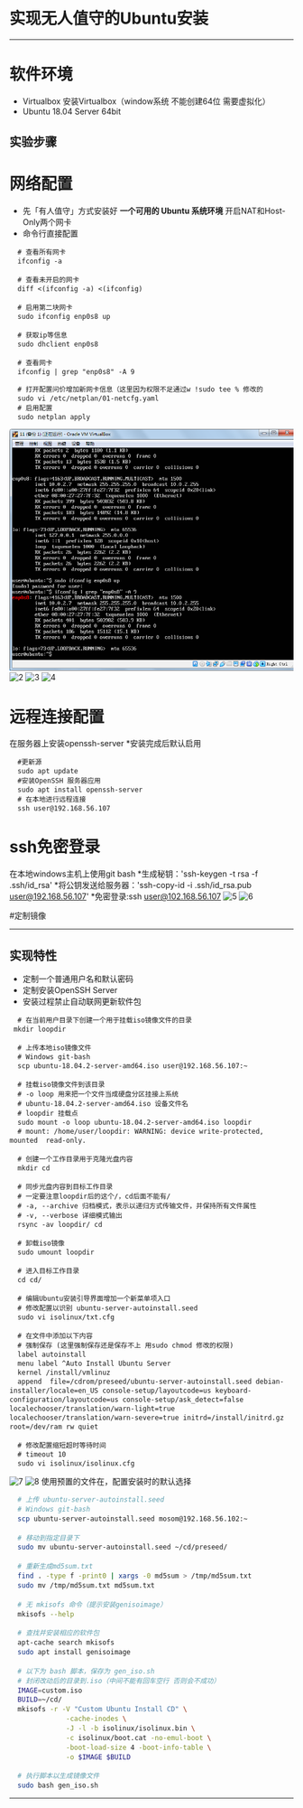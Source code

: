 

# 实现无人值守的Ubuntu安装

---
# 软件环境
* Virtualbox
  安装Virtualbox（window系统 不能创建64位 需要虚拟化）
* Ubuntu 18.04 Server 64bit

 实验步骤
 ------

# 网络配置
* 先「有人值守」方式安装好 **一个可用的 Ubuntu 系统环境**
开启NAT和Host-Only两个网卡
* 命令行直接配置
```
  # 查看所有网卡
  ifconfig -a

  # 查看未开启的网卡
  diff <(ifconfig -a) <(ifconfig)

  # 启用第二块网卡
  sudo ifconfig enp0s8 up

  # 获取ip等信息
  sudo dhclient enp0s8

  # 查看网卡
  ifconfig | grep "enp0s8" -A 9
```
```
  # 打开配置问价增加新网卡信息（这里因为权限不足通过w !sudo tee % 修改的
  sudo vi /etc/netplan/01-netcfg.yaml
  # 启用配置
  sudo netplan apply
```
![1](https://github.com/xxxxxxxxzhang/hello-world/blob/master/zzx/net1.png)
![2](https://github.com/xxxxxxxxzhang/hello-world/tree/master/zzx/net2.png)
![3](https://github.com/xxxxxxxxzhang/hello-world/tree/master/zzx/net3.png)
![4](https://github.com/xxxxxxxxzhang/hello-world/tree/master/zzx/net4.png)



# 远程连接配置
在服务器上安装openssh-server
  *安装完成后默认启用
  ```
    #更新源
    sudo apt update
    #安装OpenSSH 服务器应用
    sudo apt install openssh-server
    # 在本地进行远程连接
    ssh user@192.168.56.107

  ```
# ssh免密登录
  在本地windows主机上使用git bash
    *生成秘钥：'ssh-keygen -t rsa -f .ssh/id_rsa'
    *将公钥发送给服务器：'ssh-copy-id -i .ssh/id_rsa.pub user@192.168.56.107'
    *免密登录:ssh user@102.168.56.107
    ![5](https://github.com/xxxxxxxxzhang/hello-world/tree/master/zzx/ssh-keygen.png)
    ![6](https://github.com/xxxxxxxxzhang/hello-world/tree/master/zzx/ssh-copy-id.png)

#定制镜像

---

## 实现特性

* 定制一个普通用户名和默认密码
* 定制安装OpenSSH Server
* 安装过程禁止自动联网更新软件包
```
  # 在当前用户目录下创建一个用于挂载iso镜像文件的目录
 mkdir loopdir

  # 上传本地iso镜像文件
  # Windows git-bash 
  scp ubuntu-18.04.2-server-amd64.iso user@192.168.56.107:~
  
  # 挂载iso镜像文件到该目录
  # -o loop 用来把一个文件当成硬盘分区挂接上系统
  # ubuntu-18.04.2-server-amd64.iso 设备文件名
  # loopdir 挂载点
  sudo mount -o loop ubuntu-18.04.2-server-amd64.iso loopdir
  # mount: /home/user/loopdir: WARNING: device write-protected, mounted  read-only.

  # 创建一个工作目录用于克隆光盘内容
  mkdir cd
 
  # 同步光盘内容到目标工作目录
  # 一定要注意loopdir后的这个/，cd后面不能有/
  # -a, --archive 归档模式，表示以递归方式传输文件，并保持所有文件属性
  # -v, --verbose 详细模式输出
  rsync -av loopdir/ cd

  # 卸载iso镜像
  sudo umount loopdir

  # 进入目标工作目录
  cd cd/

  # 编辑Ubuntu安装引导界面增加一个新菜单项入口
  # 修改配置以识别 ubuntu-server-autoinstall.seed
  sudo vi isolinux/txt.cfg

  # 在文件中添加以下内容
  # 强制保存 (这里强制保存还是保存不上 用sudo chmod 修改的权限)
  label autoinstall
  menu label ^Auto Install Ubuntu Server
  kernel /install/vmlinuz
  append  file=/cdrom/preseed/ubuntu-server-autoinstall.seed debian-  installer/locale=en_US console-setup/layoutcode=us keyboard-configuration/layoutcode=us console-setup/ask_detect=false localechooser/translation/warn-light=true localechooser/translation/warn-severe=true initrd=/install/initrd.gz root=/dev/ram rw quiet

  # 修改配置缩短超时等待时间
  # timeout 10
  sudo vi isolinux/isolinux.cfg

```
![7](https://github.com/xxxxxxxxzhang/hello-world/tree/master/zzx/scp.png)
![8](https://github.com/xxxxxxxxzhang/hello-world/tree/master/zzx/mount.png)
使用预置的文件在，配置安装时的默认选择


```bash
  # 上传 ubuntu-server-autoinstall.seed
  # Windows git-bash
  scp ubuntu-server-autoinstall.seed mosom@192.168.56.102:~

  # 移动到指定目录下
  sudo mv ubuntu-server-autoinstall.seed ~/cd/preseed/

  # 重新生成md5sum.txt
  find . -type f -print0 | xargs -0 md5sum > /tmp/md5sum.txt
  sudo mv /tmp/md5sum.txt md5sum.txt

  # 无 mkisofs 命令（提示安装genisoimage）
  mkisofs --help

  # 查找并安装相应的软件包
  apt-cache search mkisofs
  sudo apt install genisoimage

  # 以下为 bash 脚本，保存为 gen_iso.sh
  # 封闭改动后的目录到.iso（中间不能有回车空行 否则会不成功）
  IMAGE=custom.iso
  BUILD=~/cd/
  mkisofs -r -V "Custom Ubuntu Install CD" \
              -cache-inodes \
              -J -l -b isolinux/isolinux.bin \
              -c isolinux/boot.cat -no-emul-boot \
              -boot-load-size 4 -boot-info-table \
              -o $IMAGE $BUILD

  # 执行脚本以生成镜像文件
  sudo bash gen_iso.sh 
```



---






